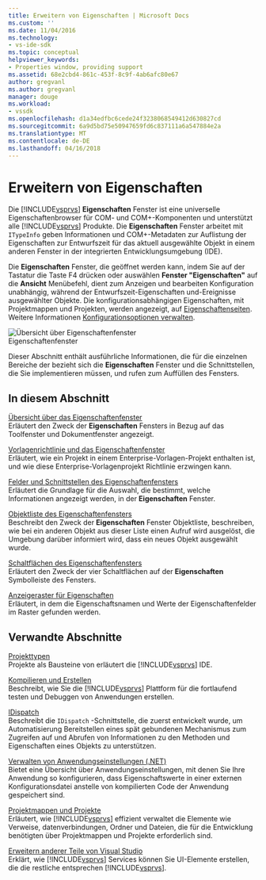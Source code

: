```yaml
---
title: Erweitern von Eigenschaften | Microsoft Docs
ms.custom: ''
ms.date: 11/04/2016
ms.technology:
- vs-ide-sdk
ms.topic: conceptual
helpviewer_keywords:
- Properties window, providing support
ms.assetid: 68e2cbd4-861c-453f-8c9f-4ab6afc80e67
author: gregvanl
ms.author: gregvanl
manager: douge
ms.workload:
- vssdk
ms.openlocfilehash: d1a34edfbc6cede24f3238068549412d630827cd
ms.sourcegitcommit: 6a9d5bd75e50947659fd6c837111a6a547884e2a
ms.translationtype: MT
ms.contentlocale: de-DE
ms.lasthandoff: 04/16/2018
---
```

# <a name="extending-properties"></a>Erweitern von Eigenschaften
Die [!INCLUDE[vsprvs](../../code-quality/includes/vsprvs_md.md)] **Eigenschaften** Fenster ist eine universelle Eigenschaftenbrowser für COM- und COM+-Komponenten und unterstützt alle [!INCLUDE[vsprvs](../../code-quality/includes/vsprvs_md.md)] Produkte. Die **Eigenschaften** Fenster arbeitet mit `ITypeInfo` geben Informationen und COM+-Metadaten zur Auflistung der Eigenschaften zur Entwurfszeit für das aktuell ausgewählte Objekt in einem anderen Fenster in der integrierten Entwicklungsumgebung (IDE).  
  
 Die **Eigenschaften** Fenster, die geöffnet werden kann, indem Sie auf der Tastatur die Taste F4 drücken oder auswählen **Fenster "Eigenschaften"** auf die **Ansicht** Menübefehl, dient zum Anzeigen und bearbeiten Konfiguration unabhängig, während der Entwurfszeit-Eigenschaften und-Ereignisse ausgewählter Objekte. Die konfigurationsabhängigen Eigenschaften, mit Projektmappen und Projekten, werden angezeigt, auf [Eigenschaftenseiten](../../extensibility/internals/property-pages.md). Weitere Informationen [Konfigurationsoptionen verwalten](../../extensibility/internals/managing-configuration-options.md).  
  
 ![Übersicht über Eigenschaftenfenster](../../extensibility/internals/media/vspropertieswindow.png "VsPropertiesWindow")  
Eigenschaftenfenster  
  
 Dieser Abschnitt enthält ausführliche Informationen, die für die einzelnen Bereiche der bezieht sich die **Eigenschaften** Fenster und die Schnittstellen, die Sie implementieren müssen, und rufen zum Auffüllen des Fensters.  
  
## <a name="in-this-section"></a>In diesem Abschnitt  
 [Übersicht über das Eigenschaftenfenster](../../extensibility/internals/properties-window-overview.md)  
 Erläutert den Zweck der **Eigenschaften** Fensters in Bezug auf das Toolfenster und Dokumentfenster angezeigt.  
  
 [Vorlagenrichtlinie und das Eigenschaftenfenster](../../extensibility/internals/template-policy-and-the-properties-window.md)  
 Erläutert, wie ein Projekt in einem Enterprise-Vorlagen-Projekt enthalten ist, und wie diese Enterprise-Vorlagenprojekt Richtlinie erzwingen kann.  
  
 [Felder und Schnittstellen des Eigenschaftenfensters](../../extensibility/internals/properties-window-fields-and-interfaces.md)  
 Erläutert die Grundlage für die Auswahl, die bestimmt, welche Informationen angezeigt werden, in der **Eigenschaften** Fenster.  
  
 [Objektliste des Eigenschaftenfensters](../../extensibility/internals/properties-window-object-list.md)  
 Beschreibt den Zweck der **Eigenschaften** Fenster Objektliste, beschreiben, wie bei ein anderen Objekt aus dieser Liste einen Aufruf wird ausgelöst, die Umgebung darüber informiert wird, dass ein neues Objekt ausgewählt wurde.  
  
 [Schaltflächen des Eigenschaftenfensters](../../extensibility/internals/properties-window-buttons.md)  
 Erläutert den Zweck der vier Schaltflächen auf der **Eigenschaften** Symbolleiste des Fensters.  
  
 [Anzeigeraster für Eigenschaften](../../extensibility/internals/properties-display-grid.md)  
 Erläutert, in dem die Eigenschaftsnamen und Werte der Eigenschaftenfelder im Raster gefunden werden.  
  
## <a name="related-sections"></a>Verwandte Abschnitte  
 [Projekttypen](../../extensibility/internals/project-types.md)  
 Projekte als Bausteine von erläutert die [!INCLUDE[vsprvs](../../code-quality/includes/vsprvs_md.md)] IDE.  
  
 [Kompilieren und Erstellen](../../ide/compiling-and-building-in-visual-studio.md)  
 Beschreibt, wie Sie die [!INCLUDE[vsprvs](../../code-quality/includes/vsprvs_md.md)] Plattform für die fortlaufend testen und Debuggen von Anwendungen erstellen.  
  
 [IDispatch](https://msdn.microsoft.com/library/windows/desktop/ms221608.aspx)  
 Beschreibt die `IDispatch` -Schnittstelle, die zuerst entwickelt wurde, um Automatisierung Bereitstellen eines spät gebundenen Mechanismus zum Zugreifen auf und Abrufen von Informationen zu den Methoden und Eigenschaften eines Objekts zu unterstützen.  
  
 [Verwalten von Anwendungseinstellungen (.NET)](../../ide/managing-application-settings-dotnet.md)  
 Bietet eine Übersicht über Anwendungseinstellungen, mit denen Sie Ihre Anwendung so konfigurieren, dass Eigenschaftswerte in einer externen Konfigurationsdatei anstelle von kompilierten Code der Anwendung gespeichert sind.  
  
 [Projektmappen und Projekte](../../ide/solutions-and-projects-in-visual-studio.md)  
 Erläutert, wie [!INCLUDE[vsprvs](../../code-quality/includes/vsprvs_md.md)] effizient verwaltet die Elemente wie Verweise, datenverbindungen, Ordner und Dateien, die für die Entwicklung benötigten über Projektmappen und Projekte erforderlich sind.  
  
 [Erweitern anderer Teile von Visual Studio](../../extensibility/extending-other-parts-of-visual-studio.md)  
 Erklärt, wie [!INCLUDE[vsprvs](../../code-quality/includes/vsprvs_md.md)] Services können Sie UI-Elemente erstellen, die die restliche entsprechen [!INCLUDE[vsprvs](../../code-quality/includes/vsprvs_md.md)].